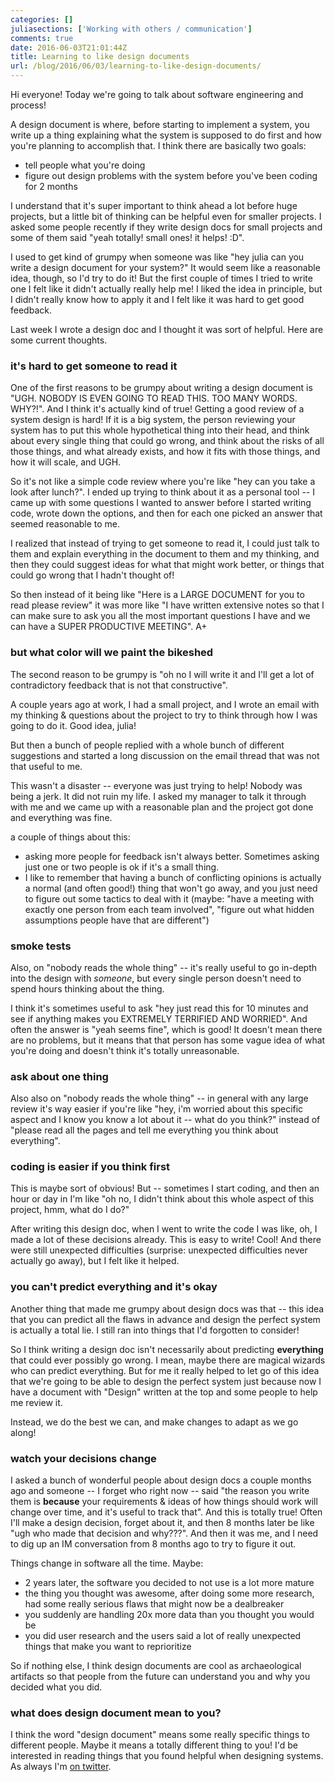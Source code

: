 ```yaml
---
categories: []
juliasections: ['Working with others / communication']
comments: true
date: 2016-06-03T21:01:44Z
title: Learning to like design documents
url: /blog/2016/06/03/learning-to-like-design-documents/
---
```


Hi everyone! Today we're going to talk about software engineering and process!

A design document is where, before starting to implement a system, you write up a thing explaining what the system is supposed to do first and how you're planning to accomplish that. I think there are basically two goals:

* tell people what you're doing
* figure out design problems with the system before you've been coding for 2 months

I understand that it's super important to think ahead a lot before huge projects, but a little bit of thinking can be helpful even for smaller projects. I asked some people recently if they write design docs for small projects and some of them said "yeah totally! small ones! it helps! :D".

I used to get kind of grumpy when someone was like "hey julia can you write a design document for your system?" It would seem like a reasonable idea, though, so I'd try to do it! But the first couple of times I tried to write one I felt like it didn't actually really help me! I liked the idea in principle, but I didn't really know how to apply it and I felt like it was hard to get good feedback.

Last week I wrote a design doc and I thought it was sort of helpful. Here are some current thoughts.

### it's hard to get someone to read it

One of the first reasons to be grumpy about writing a design document is "UGH. NOBODY IS EVEN GOING TO READ THIS. TOO MANY WORDS. WHY?!". And I think it's actually kind of true! Getting a good review of a system design is hard! If it is a big system, the person reviewing your system has to put this whole hypothetical thing into their head, and think about every single thing that could go wrong, and think about the risks of all those things, and what already exists, and how it fits with those things, and how it will scale, and UGH.

So it's not like a simple code review where you're like "hey can you take a look after lunch?". I ended up trying to think about it as a personal tool -- I came up with some questions I wanted to answer before I started writing code, wrote down the options, and then for each one picked an answer that seemed reasonable to me. 

I realized that instead of trying to get someone to read it, I could just talk to them and explain everything in the document to them and my thinking, and then they could suggest ideas for what that might work better, or things that could go wrong that I hadn't thought of!

So then instead of it being like "Here is a LARGE DOCUMENT for you to read please review" it was more like "I have written extensive notes so that I can make sure to ask you all the most important questions I have and we can have a SUPER PRODUCTIVE MEETING". A+

### but what color will we paint the bikeshed

The second reason to be grumpy is "oh no I will write it and I'll get a lot of contradictory feedback that is not that constructive".

A couple years ago at work, I had a small project, and I wrote an email with my thinking & questions about the project to try to think through how I was going to do it. Good idea, julia!

But then a bunch of people replied with a whole bunch of different suggestions and started a long discussion on the email thread that was not that useful to me.

This wasn't a disaster -- everyone was just trying to help! Nobody was being a jerk. It did not ruin my life. I asked my manager to talk it through with me and we came up with a reasonable plan and the project got done and everything was fine.

a couple of things about this:

* asking more people for feedback isn't always better. Sometimes asking just one or two people is ok if it's a small thing.
* I like to remember that having a bunch of conflicting opinions is actually a normal (and often good!) thing that won't go away, and you just need to figure out some tactics to deal with it (maybe: "have a meeting with exactly one person from each team involved", "figure out what hidden assumptions people have that are different")

### smoke tests

Also, on "nobody reads the whole thing" -- it's really useful to go in-depth into the design with *someone*, but every single person doesn't need to spend hours thinking about the thing. 

I think it's sometimes useful to ask "hey just read this for 10 minutes and see if anything makes you EXTREMELY TERRIFIED AND WORRIED". And often the answer is "yeah seems fine", which is good! It doesn't mean there are no problems, but it means that that person has some vague idea of what you're doing and doesn't think it's totally unreasonable.

### ask about one thing

Also also on "nobody reads the whole thing" -- in general with any large review it's way easier if you're like "hey, i'm worried about this specific aspect and I know you know a lot about it -- what do you think?" instead of "please read all the pages and tell me everything you think about everything".

### coding is easier if you think first

This is maybe sort of obvious! But -- sometimes I start coding, and then an hour or day in I'm like "oh no, I didn't think about this whole aspect of this project, hmm, what do I do?"

After writing this design doc, when I went to write the code I was like, oh, I made a lot of these decisions already. This is easy to write! Cool! And there were still unexpected difficulties (surprise: unexpected difficulties never actually go away), but I felt like it helped.

### you can't predict everything and it's okay

Another thing that made me grumpy about design docs was that -- this idea that you can predict all the flaws in advance and design the perfect system is actually a total lie. I still ran into things that I'd forgotten to consider! 

So I think writing a design doc isn't necessarily about predicting **everything** that could ever possibly go wrong. I mean, maybe there are magical wizards who can predict everything. But for me it really helped to let go of this idea that we're going to be able to design the perfect system just because now I have a document with "Design" written at the top and some people to help me review it.

Instead, we do the best we can, and make changes to adapt as we go along!

### watch your decisions change

I asked a bunch of wonderful people about design docs a couple months ago and someone -- I forget who right now -- said "the reason you write them is **because** your requirements & ideas of how things should work will change over time, and it's useful to track that". And this is totally true! Often I'll make a design decision, forget about it, and then 8 months later be like "ugh who made that decision and why???". And then it was me, and I need to dig up an IM conversation from 8 months ago to try to figure it out.

Things change in software all the time. Maybe:

* 2 years later, the software you decided to not use is a lot more mature
* the thing you thought was awesome, after doing some more research, had some really serious flaws that might now be a dealbreaker
* you suddenly are handling 20x more data than you thought you would be
* you did user research and the users said a lot of really unexpected things that make you want to reprioritize

So if nothing else, I think design documents are cool as archaeological artifacts so that people from the future can understand you and why you decided what you did.

### what does design document mean to you?

I think the word "design document" means some really specific things to
different people. Maybe it means a totally different thing to you! I'd be
interested in reading things that you found helpful when designing systems. As always I'm [on twitter](https://twitter.com/b0rk).
